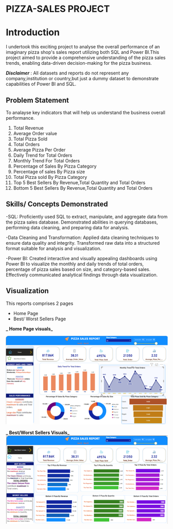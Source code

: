 # PIZZA-SALES PROJECT

#  Introduction
I undertook this  exciting project to analyse the overall performance of an imaginary pizza shop's sales report utilizing both SQL and Power BI.This project aimed to provide a comprehensive understanding of the pizza sales trends, enabling data-driven decision-making for the pizza business.

**_Disclaimer_** : All datasets and reports do not represent any company,institution or country,but just a dummy dataset to demonstrate capabilities of Power BI and SQL.

## Problem Statement
To analayse key indicators that will help us understand the business overall performance.
1. Total Revenue
2. Average Order value
3. Total Pizza Sold
4. Total Orders
5. Average Pizza Per Order
6. Daily Trend for Total Orders
7. Monthly Trend For Total Orders
8. Percentage of Sales By Pizza Category
9. Percentage of sales By Pizza size
10. Total Pizza sold By Pizza Category
11. Top 5 Best Sellers By Revenue,Total Quantity and Total Orders
12. Bottom 5 Best Sellers By Revenue,Total Quantity and Total Orders

## Skills/ Concepts Demonstrated
-SQL: Proficiently used SQL to extract, manipulate, and aggregate data from the pizza sales database. Demonstrated abilities in querying databases, performing data cleaning, and preparing data for analysis.

-Data Cleaning and Transformation: Applied data cleaning techniques to ensure data quality and integrity. Transformed raw data into a structured format suitable for analysis and visualization.

-Power BI: Created interactive and visually appealing dashboards using Power BI to visualize the monthly and daily trends of total orders, percentage of pizza sales based on size, and category-based sales. Effectively communicated analytical findings through data visualization.

## Visualization
This reports comprises 2 pages
- Home Page
- Best/ Worst Sellers Page

**_ Home Page visuals_**
  
  ![](home1.png)

**_ Best/Worst Sellers Visuals_**
![](BestWorstseller.png)


  





